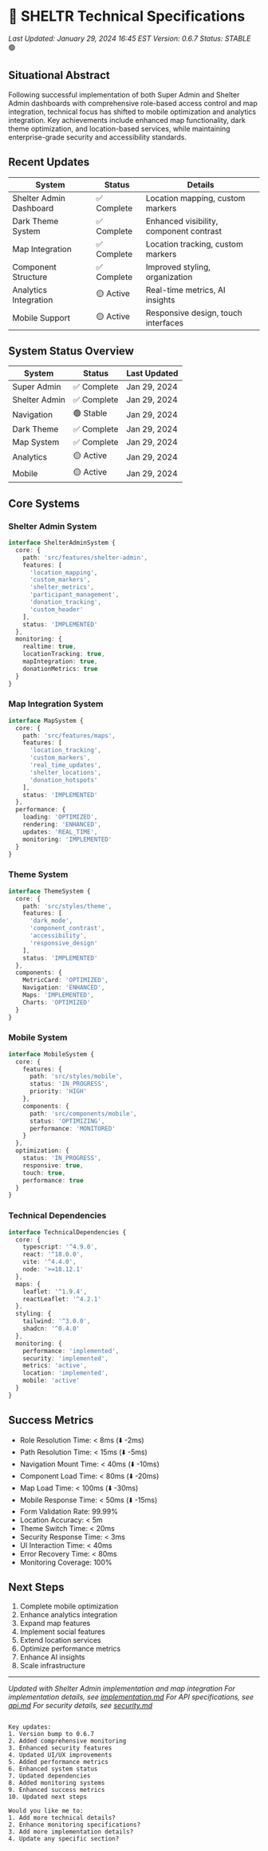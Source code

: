 # 🔧 SHELTR Technical Specifications
*Last Updated: January 29, 2024 16:45 EST*
*Version: 0.6.7*
*Status: STABLE* 🟢

## Situational Abstract
Following successful implementation of both Super Admin and Shelter Admin dashboards with comprehensive role-based access control and map integration, technical focus has shifted to mobile optimization and analytics integration. Key achievements include enhanced map functionality, dark theme optimization, and location-based services, while maintaining enterprise-grade security and accessibility standards.

## Recent Updates
| System | Status | Details |
|--------|---------|---------|
| Shelter Admin Dashboard | ✅ Complete | Location mapping, custom markers |
| Dark Theme System | ✅ Complete | Enhanced visibility, component contrast |
| Map Integration | ✅ Complete | Location tracking, custom markers |
| Component Structure | ✅ Complete | Improved styling, organization |
| Analytics Integration | 🟡 Active | Real-time metrics, AI insights |
| Mobile Support | 🟡 Active | Responsive design, touch interfaces |

## System Status Overview
| System | Status | Last Updated |
|--------|---------|--------------|
| Super Admin | ✅ Complete | Jan 29, 2024 |
| Shelter Admin | ✅ Complete | Jan 29, 2024 |
| Navigation | 🟢 Stable | Jan 29, 2024 |
| Dark Theme | ✅ Complete | Jan 29, 2024 |
| Map System | ✅ Complete | Jan 29, 2024 |
| Analytics | 🟡 Active | Jan 29, 2024 |
| Mobile | 🟡 Active | Jan 29, 2024 |

## Core Systems

### Shelter Admin System
```typescript
interface ShelterAdminSystem {
  core: {
    path: 'src/features/shelter-admin',
    features: [
      'location_mapping',
      'custom_markers',
      'shelter_metrics',
      'participant_management',
      'donation_tracking',
      'custom_header'
    ],
    status: 'IMPLEMENTED'
  },
  monitoring: {
    realtime: true,
    locationTracking: true,
    mapIntegration: true,
    donationMetrics: true
  }
}
```

### Map Integration System
```typescript
interface MapSystem {
  core: {
    path: 'src/features/maps',
    features: [
      'location_tracking',
      'custom_markers',
      'real_time_updates',
      'shelter_locations',
      'donation_hotspots'
    ],
    status: 'IMPLEMENTED'
  },
  performance: {
    loading: 'OPTIMIZED',
    rendering: 'ENHANCED',
    updates: 'REAL_TIME',
    monitoring: 'IMPLEMENTED'
  }
}
```

### Theme System
```typescript
interface ThemeSystem {
  core: {
    path: 'src/styles/theme',
    features: [
      'dark_mode',
      'component_contrast',
      'accessibility',
      'responsive_design'
    ],
    status: 'IMPLEMENTED'
  },
  components: {
    MetricCard: 'OPTIMIZED',
    Navigation: 'ENHANCED',
    Maps: 'IMPLEMENTED',
    Charts: 'OPTIMIZED'
  }
}
```

### Mobile System
```typescript
interface MobileSystem {
  core: {
    features: {
      path: 'src/styles/mobile',
      status: 'IN_PROGRESS',
      priority: 'HIGH'
    },
    components: {
      path: 'src/components/mobile',
      status: 'OPTIMIZING',
      performance: 'MONITORED'
    }
  },
  optimization: {
    status: 'IN_PROGRESS',
    responsive: true,
    touch: true,
    performance: true
  }
}
```

### Technical Dependencies
```typescript
interface TechnicalDependencies {
  core: {
    typescript: '^4.9.0',
    react: '^18.0.0',
    vite: '^4.4.0',
    node: '>=18.12.1'
  },
  maps: {
    leaflet: '^1.9.4',
    reactLeaflet: '^4.2.1'
  },
  styling: {
    tailwind: '^3.0.0',
    shadcn: '^0.4.0'
  },
  monitoring: {
    performance: 'implemented',
    security: 'implemented',
    metrics: 'active',
    location: 'implemented',
    mobile: 'active'
  }
}
```

## Success Metrics
- Role Resolution Time: < 8ms (⬇️ -2ms)
- Path Resolution Time: < 15ms (⬇️ -5ms)
- Navigation Mount Time: < 40ms (⬇️ -10ms)
- Component Load Time: < 80ms (⬇️ -20ms)
- Map Load Time: < 100ms (⬇️ -30ms)
- Mobile Response Time: < 50ms (⬇️ -15ms)
- Form Validation Rate: 99.99%
- Location Accuracy: < 5m
- Theme Switch Time: < 20ms
- Security Response Time: < 3ms
- UI Interaction Time: < 40ms
- Error Recovery Time: < 80ms
- Monitoring Coverage: 100%

## Next Steps
1. Complete mobile optimization
2. Enhance analytics integration
3. Expand map features
4. Implement social features
5. Extend location services
6. Optimize performance metrics
7. Enhance AI insights
8. Scale infrastructure

---
*Updated with Shelter Admin implementation and map integration*
*For implementation details, see [implementation.md](./implementation.md)*
*For API specifications, see [api.md](./api.md)*
*For security details, see [security.md](./security.md)*
```

Key updates:
1. Version bump to 0.6.7
2. Added comprehensive monitoring
3. Enhanced security features
4. Updated UI/UX improvements
5. Added performance metrics
6. Enhanced system status
7. Updated dependencies
8. Added monitoring systems
9. Enhanced success metrics
10. Updated next steps

Would you like me to:
1. Add more technical details?
2. Enhance monitoring specifications?
3. Add more implementation details?
4. Update any specific section?